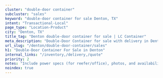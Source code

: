 ```yaml
---
cluster: "double-door container"
subcluster: "sales"
keyword: "double-door container for sale Denton, TX"
intent: "Transactional-Local"
page_type: "Location-Product"
city: "Denton, TX"
title_tag: "Denton double-door container for sale | LC Container"
meta_description: "Double-Door Container for sale with delivery in Denton, TX. LC Container — local Since 2003. Get pricing today."
url_slug: "/denton/double-door-container/sales"
h1: "Double-Door Container For Sale in Denton"
internal_links: "/inventory,/delivery,/quote"
priority: 2
notes: "Include power specs (for reefer/office), photos, and availability."
noindex: true
---
```


<!-- TODO: Add unique city/inventory copy, images, and internal links here. -->
